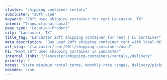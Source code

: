 ```yaml
---
cluster: "shipping container rentals"
subcluster: "20ft used"
keyword: "20ft used shipping container for rent Lancaster, TX"
intent: "Transactional-Local"
page_type: "Location-Product"
city: "Lancaster, TX"
title_tag: "Lancaster 20ft shipping container for rent | LC Container"
meta_description: "Buy used 20ft shipping container rent with local delivery in Lancaster, TX. LC Container — local Since 2003. Request a fast quote today."
url_slug: "/lancaster/rent/20ft/shipping-containers/used"
h1: "Rent 20ft used shipping container in Lancaster"
internal_links: "/lancaster/shipping-containers/rentals,/delivery"
priority: 2
notes: "State minimum rental terms, monthly rate ranges, delivery/pickup fees, service area."
noindex: true
---
```


<!-- TODO: Add unique city/inventory copy, images, and internal links here. -->

